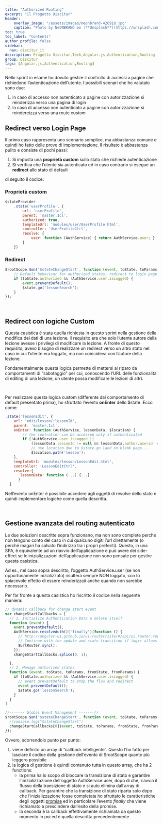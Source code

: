 ```yaml
---
title: "Authorized Routing"
excerpt: "Il Progetto Discitur"
header:
    overlay_image: "/assets/images/neonbrand-426918.jpg"
    caption: "Photo by NeONBRAND on [**Unsplash**](https://unsplash.com/photos/zFSo6bnZJTw)"
toc: true
toc_label: "Contents"
author_profile: false
sidebar:
  nav: discitur_it
description: Progetto Discitur,Tech,Angular.js,Authentication,Routing
group: Discitur
tags: [Angular.js,Authentication,Routing]
---
```


<!-- Markup JSON-LD generato da Assistente per il markup dei dati strutturati di Google. -->
<script type="application/ld+json">
{
  "@context" : "http://schema.org",
  "@type" : "Article",
  "name" : "Authentication,Routing",
  "author" : {
    "@type" : "Person",
    "name" : "William Verdolini"
  },
  "datePublished" : "2014-02-28",
  "articleSection" : [ "Angular.js", "Authentication", "Routing" ],
  "url" : "https://williamverdolini.github.io/2014/02/28/discitur-Authorized_Routing"
}
</script>

Nello sprint in esame ho dovuto gestire il controllo di accessi a pagine
che richiedono l’autenticazione dell’utente. I possibili scenari che ho
valutato sono due:

1. In caso di accesso non autenticato a pagine
     con autorizzazione si reinderizza verso una pagina di login
2. In caso di accesso non autenticato a pagine
     con autorizzazione si reindereizza verso una route custom
     
## Redirect verso Login Page

Il primo caso rappresenta uno scenario semplice, ma abbastanza comune e
quindi ho fatto delle prove di implementazione. Il risultato è abbastanza
pulito e consiste di pochi passi:

1. Si imposta una **proprietà custom** sullo stato che richiede autenticazione
2. Si verifica che l’utente sia autenticato ed
     in caso contrario si esegue un **redirect**
     allo stato di default

di seguito il codice:

### Proprietà custom

```js
$stateProvider
    .state('userProfile', {
        url: 'userProfile',
        parent: 'master.1cl',
        authorized: true,
        templateUrl: 'modules/user/UserProfile.html',
        controller: 'UserProfileCtrl',
        resolve: {
            user: function (AuthService) { return AuthService.user; }
        }
    })
```

### Redirect

```js
$rootScope.$on('$stateChangeStart', function (event, toState, toParams, fromState, fromParams) {
    // Default behaviour for authorized states: redirect to login page (in this app to the lesson list page)
    if (toState.authorized && !AuthService.user.isLogged) {
        event.preventDefault();
        $state.go('lessonSearch');
    }
});
```
 

## Redirect con logiche Custom

Questa casistica è stata quella richiesta in questo sprint nella gestione
della modifica dei dati di una lezione. Il requisito era che solo l’utente
autore della lezione avesse i privilegi di modificare la lezione. A fronte di
questo requisito, avevo bisogno di realizzare un redirect verso un altro stato
nel caso in cui l’utente era loggato, ma non coincideva con l’autore della
lezione.

Fondamentalmente questa logica permette di mettersi al riparo da
comportamenti di “sabotaggio” per cui, conoscendo l’URL delle funzionalità di
editing di una lezione, un utente possa modificare le lezioni di altri.

 

Per realizzare questa logica custom (differente dal comportamento di
default presentato prima), ho sfruttato l’evento **onEnter** dello $state. Ecco come:


```js
.state('lessonEdit', {
    url: 'edit/lesson/:lessonId',
    parent: 'master.1cl',
    onEnter: function (AuthService, lessonData, $location) {
        // the controller can be accessed only if authenticated
        if (!AuthService.user.isLogged ||
            (lessonData.lessonId != null && lessonData.author.userid != AuthService.user.userid))
            // use location due to $state.go land on blank page...
            $location.path('lesson');
    },
    templateUrl: 'modules/lesson/LessonEdit.html',
    controller: 'LessonEditCtrl',
    resolve:{ 
       lessonData: function (...) {...}
      }
  }
```


Nell’evento onEnter è possibile accedere agli oggetti di resolve dello
stato e quindi implementare logiche come quella descritta.

 

## Gestione avanzata del routing autenticato

Le due soluzioni descritte sopra funzionano, ma non sono complete perché
non tengono conto del caso in cui qualcuno digiti l’url direttamente (o perché
magari ha salvato l’indirizzo tra i propri preferiti). Questo, in una SPA, è
equivalente ad un riavvio dell’applicazione e può avere dei side-effect se le
inizializzazioni dell’applicazione non sono pensate per gestire questa
casistica.

Ad es., nel caso sopra descritto, l’oggetto AuthService.user (se non
opportunamente inizializzato) risulterà sempre NON loggato, con lo spiacevole
effetto di essere reinderizzati anche quando non sarebbe necessario.

Per far fronte a questa casistica ho riscritto il codice nella seguente
maniera:

```js
// dynamic callback for change start event
var changeStartCallbacks = [
  // 1. Initialize Authentication Data e delete itself
  function (event) {
    event.preventDefault();
    AuthService.resolveAuth()['finally'](function () {
      // http://angular-ui.github.io/ui-router/site/#/api/ui.router.router.$urlRouter
      // Continue with the update and state transition if logic allows
      $urlRouter.sync();
    });
    changeStartCallbacks.splice(0, 1);

  },
  // 2. Manage authorized states
  function (event, toState, toParams, fromState, fromParams) {
    if (toState.authorized && !AuthService.user.isLogged) {
      // event preventDefault to stop the flow and redirect
      event.preventDefault();
      $state.go('lessonSearch');
    }
  }
]

//------- Global Event Management -------//
$rootScope.$on('$stateChangeStart', function (event, toState, toParams, fromState, fromParams) {
  //console.log("$stateChangeStart")
  changeStartCallbacks[0](event, toState, toParams, fromState, fromParams);
});
```

Ovvero, scorrendolo punto per punto:

1. viene definito un array di “callback
     intelligente”. Questo l’ho fatto per lasciare il codice della gestione
     dell’evento di $rootScope quanto più leggero possibile
2. la logica di gestione è quindi contenuto
     tutta in questo array, che ha 2 functions:
    - la prima ha lo scopo di bloccare la
      transizione di stato e garantire l’inizializzazione dell’oggetto AuthService.user,
      dopo di che, riavvia il flusso della transizione di stato e si auto
      elimina dall’array di callback. Per garantire che la transizione di stato
      riparta solo dopo che l’inizializzazione fosse completata ho sfruttato le
      caratteristiche degli oggetti [promise](http://docs.angularjs.org/api/ng/service/$q) ed in
      particolare l’evento _finally_
      che viene richiamato a prescindere dall’esito della promise.
    - la seconda è la callback effettivamente
      richiamata da questo momento in poi ed è quella descritta precedentemente  